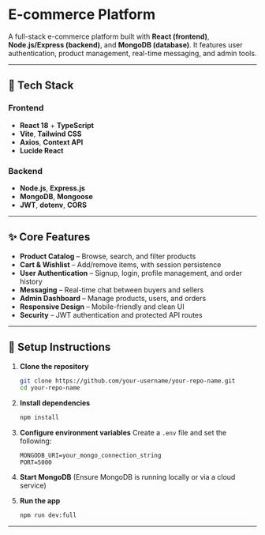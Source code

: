 # E-commerce Platform

A full-stack e-commerce platform built with **React (frontend)**, **Node.js/Express (backend)**, and **MongoDB (database)**. It features user authentication, product management, real-time messaging, and admin tools.

---

## 🔧 Tech Stack

### Frontend

* **React 18** + **TypeScript**
* **Vite**, **Tailwind CSS**
* **Axios**, **Context API**
* **Lucide React**

### Backend

* **Node.js**, **Express.js**
* **MongoDB**, **Mongoose**
* **JWT**, **dotenv**, **CORS**

---

## ✨ Core Features

* **Product Catalog** – Browse, search, and filter products
* **Cart & Wishlist** – Add/remove items, with session persistence
* **User Authentication** – Signup, login, profile management, and order history
* **Messaging** – Real-time chat between buyers and sellers
* **Admin Dashboard** – Manage products, users, and orders
* **Responsive Design** – Mobile-friendly and clean UI
* **Security** – JWT authentication and protected API routes

---

## 🚀 Setup Instructions

1. **Clone the repository**

   ```bash
   git clone https://github.com/your-username/your-repo-name.git
   cd your-repo-name
   ```
2. **Install dependencies**

   ```bash
   npm install
   ```
3. **Configure environment variables**
   Create a `.env` file and set the following:

   ```
   MONGODB_URI=your_mongo_connection_string
   PORT=5000
   ```
4. **Start MongoDB** (Ensure MongoDB is running locally or via a cloud service)
5. **Run the app**

   ```bash
   npm run dev:full
   ```

---
